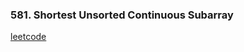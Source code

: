 ### 581. Shortest Unsorted Continuous Subarray

[leetcode](https://leetcode.com/problems/shortest-unsorted-continuous-subarray)